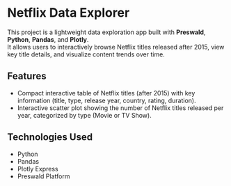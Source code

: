 # Netflix Data Explorer

This project is a lightweight data exploration app built with **Preswald**, **Python**, **Pandas**, and **Plotly**.  
It allows users to interactively browse Netflix titles released after 2015, view key title details, and visualize content trends over time.

## Features
- Compact interactive table of Netflix titles (after 2015) with key information (title, type, release year, country, rating, duration).
- Interactive scatter plot showing the number of Netflix titles released per year, categorized by type (Movie or TV Show).

## Technologies Used
- Python
- Pandas
- Plotly Express
- Preswald Platform


